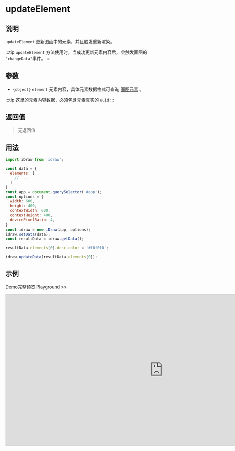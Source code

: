 # updateElement

## 说明

`updateElement` 更新图画中的元素，并且触发重新渲染。

:::tip
`updateElement` 方法使用时，当成功更新元素内容后，会触发画图的 `"changeData"`事件。
:::


## 参数

- `{object}` `element` 元素内容，具体元素数据格式可查询 [画图元素](./../element/info.md) 。

:::tip
这里的元素内容数据，必须包含元素真实的 `uuid`
:::

## 返回值

> 无返回值

## 用法

```js
import iDraw from 'idraw';

const data = {
  elements: [
    // ....
  ]
}
const app = document.querySelector('#app');
const options = {
  width: 600,
  height: 400,
  contextWidth: 600,
  contextHeight: 400,
  devicePixelRatio: 4,
}
const idraw = new iDraw(app, options);
idraw.setData(data);
const resultData = idraw.getData();

resultData.elements[0].desc.color = '#f0f0f0';

idraw.updateData(resultData.elements[0]);
```

## 示例

[Demo完整预览 Playground >>](https://idrawjs.github.io/playground/?demo=api-updateElement)

<iframe 
  src="https://idrawjs.github.io/playground/?demo=api-updateElement&header=false&sider=false&default-editor-split=37" 
  width="1000" height="480" frameborder="no" border="0"
  style="border: 1px solid #cecece; margin: 0px auto;"
></iframe>